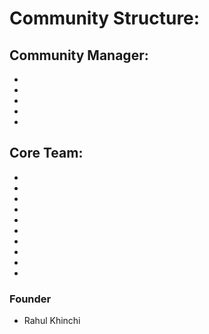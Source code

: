 # Community Structure:


## Community Manager:
-
-
-
-
-

## Core Team:
-
-
-
-
-
-
-
-
-
-

### Founder
- Rahul Khinchi
